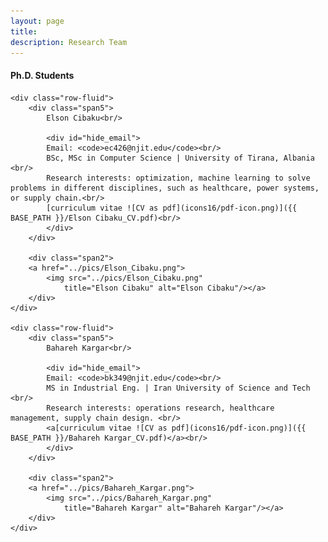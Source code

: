 ```yaml
---
layout: page
title: 
description: Research Team 
---
```


<div class="container">
<h4><a name="contact"></a>Ph.D. Students</h4>

    <div class="row-fluid">
        <div class="span5">
            Elson Cibaku<br/>

            <div id="hide_email">
            Email: <code>ec426@njit.edu</code><br/>
			BSc, MSc in Computer Science | University of Tirana, Albania <br/>
			Research interests: optimization, machine learning to solve problems in different disciplines, such as healthcare, power systems, or supply chain.<br/>
            [curriculum vitae ![CV as pdf](icons16/pdf-icon.png)]({{ BASE_PATH }}/Elson Cibaku_CV.pdf)<br/>
            </div>
        </div>

        <div class="span2">
		<a href="../pics/Elson_Cibaku.png">
			<img src="../pics/Elson_Cibaku.png"
				title="Elson Cibaku" alt="Elson Cibaku"/></a>
		</div>
    </div>
	
	<div class="row-fluid">
        <div class="span5">
            Bahareh Kargar<br/>

            <div id="hide_email">
            Email: <code>bk349@njit.edu</code><br/>
			MS in Industrial Eng. | Iran University of Science and Tech <br/>
            Research interests: operations research, healthcare management, supply chain design. <br/>
            <a[curriculum vitae ![CV as pdf](icons16/pdf-icon.png)]({{ BASE_PATH }}/Bahareh Kargar_CV.pdf)</a><br/>
            </div>
        </div>
		
        <div class="span2">
		<a href="../pics/Bahareh_Kargar.png">
			<img src="../pics/Bahareh_Kargar.png"
				title="Bahareh Kargar" alt="Bahareh Kargar"/></a>
		</div>
    </div>
</div>


<style>
  .row-fluid {
    margin-bottom: 30px; /* Adjust the margin as needed */
   }
</style>